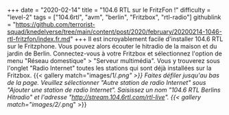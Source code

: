 +++
date = "2020-02-14"
title = "104.6 RTL sur le FritzFon !"
difficulty = "level-2"
tags = ["104.6rtl", "avm", "berlin", "Fritzbox", "rtl-radio"]
githublink = "https://github.com/terrorist-squad/knedelverse/tree/main/content/post/2020/february/20200214-1046-rtl-fritzfon/index.fr.md"
+++
Il est incroyablement facile d'installer 104.6 RTL sur le Fritzphone. Vous pouvez alors écouter le hitradio de la maison et du jardin de Berlin. Connectez-vous à votre Fritzbox et sélectionnez l'option de menu "Réseau domestique" > "Serveur multimédia". Vous y trouverez sous l'onglet "Radio Internet" toutes les stations qui sont déjà installées sur la Fritzbox.
{{< gallery match="images/1/*.png" >}}
Faites défiler jusqu'au bas de la page. Veuillez sélectionner "Autre station de radio Internet" sous "Ajouter une station de radio Internet". Saisissez un nom "104.6 RTL Berlins Hitradio" et l'adresse "http://stream.104.6rtl.com/rtl-live".
{{< gallery match="images/2/*.png" >}}
